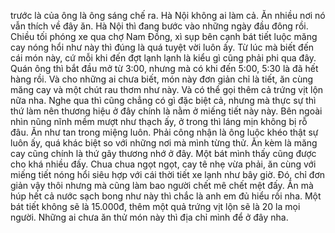 trước là của ông là ông sáng chế ra. Hà Nội không ai làm cả. Ăn nhiều nơi nó vẫn thích về đây ăn. Hà Nội thì đang bước vào những ngày đầu đông rồi. Chiều tối phóng xe qua chợ Nam Đồng, xì sụp bên cạnh bát tiết luộc măng cay nóng hổi như này thì đúng là quá tuyệt vời luôn ấy. Từ lúc mà biết đến cái món này, cứ mỗi khi đến đợt lạnh lạnh là kiểu gì cũng phải phi qua đây. Quán ông thì bắt đầu mở từ 3:00, nhưng mà có khi đến 5:00, 5:30 là đã hết hàng rồi. Và cho những ai chưa biết, món này đơn giản chỉ là tiết, ăn cùng măng cay và một chút rau thơm như này. Và có thể gọi thêm cả trứng vịt lộn nữa nha. Nghe qua thì cũng chẳng có gì đặc biệt cả, nhưng mà thực sự thì thứ làm nên thương hiệu ở đây chính là nằm ở miếng tiết này này. Bên ngoài nhìn nũng nĩnh mềm mượt như thạch ấy, ở trong thì láng mịn không bị rỗ đâu. Ăn như tan trong miệng luôn. Phải công nhận là ông luộc khéo thật sự luôn ấy, quá khác biệt so với những nơi mà mình từng thử. Ăn kèm là măng cay cũng chính là thứ gây thương nhớ ở đây. Một bát mình thấy cũng được cho khá nhiều đấy. Chua chua ngọt ngọt, cay tê nhẹ vừa phải, ăn cùng với miếng tiết nóng hổi siêu hợp với cái thời tiết xe lạnh như bây giờ. Đó, chỉ đơn giản vậy thôi nhưng mà cũng làm bao người chết mê chết mệt đấy. Ăn mà húp hết cả nước sạch bong như này thì chắc là anh em đủ hiểu rồi nha. Một bát tiết không sẽ là 15.000đ, thêm một quả trứng vịt lộn sẽ là 20 la mọi người. Những ai chưa ăn thử món này thì địa chỉ mình để ở đây nha.